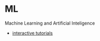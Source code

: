 # ML
Machine Learning and Artificial Inteligence

* [interactive tutorials](https://colab.research.google.com/github/CellBuddy/ML/blob/master/ML_AI.ipynb)

